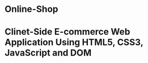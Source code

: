 # Online-Shop
<h1>Clinet-Side E-commerce Web Application Using
 HTML5, CSS3, JavaScript and DOM</h1>
